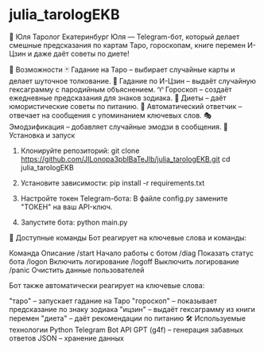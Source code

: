 # julia_tarologEKB
🔮 Юля Таролог Екатеринбург
Юля — Telegram-бот, который делает смешные предсказания по картам Таро, гороскопам, книге перемен И-Цзин и даже даёт советы по диете!

📌 Возможности
🃏 Гадание на Таро – выбирает случайные карты и делает шуточное толкование.
🏯 Гадание по И-Цзин – выдаёт случайную гексаграмму с пародийным объяснением.
♈ Гороскоп – создаёт ежедневные предсказания для знаков зодиака.
🥑 Диеты – даёт юмористические советы по питанию.
🤖 Автоматический ответчик – отвечает на сообщения с упоминанием ключевых слов.
🎭 Эмодзификация – добавляет случайные эмодзи в сообщения.
🚀 Установка и запуск
1. Клонируйте репозиторий:
git clone https://github.com/JILonopa3pblBaTeJlb/julia_tarologEKB.git
cd julia_tarologEKB
2. Установите зависимости:
pip install -r requirements.txt
3. Настройте токен Telegram-бота:
В файле config.py замените "ТОКЕН" на ваш API-ключ.


4. Запустите бота:
python main.py

📜 Доступные команды
Бот реагирует на ключевые слова и команды:

Команда	Описание
/start	Начало работы с ботом
/diag	Показать статус бота
/logon	Включить логирование
/logoff	Выключить логирование
/panic	Очистить данные пользователей

Бот также автоматически реагирует на ключевые слова:

"таро" – запускает гадание на Таро
"гороскоп" – показывает предсказание по знаку зодиака
"ицзин" – выдаёт гексаграмму из книги перемен
"диета" – даёт рекомендации по питанию
🛠 Используемые технологии
Python
Telegram Bot API
GPT (g4f) – генерация забавных ответов
JSON – хранение данных
